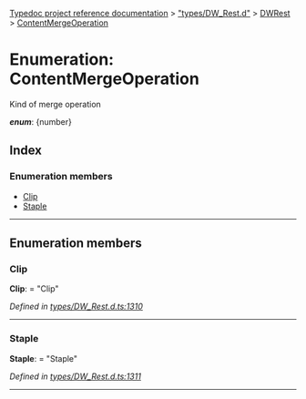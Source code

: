 [Typedoc project reference documentation](../README.md) > ["types/DW_Rest.d"](../modules/_types_dw_rest_d_.md) > [DWRest](../modules/_types_dw_rest_d_.dwrest.md) > [ContentMergeOperation](../enums/_types_dw_rest_d_.dwrest.contentmergeoperation.md)

# Enumeration: ContentMergeOperation

Kind of merge operation

*__enum__*: {number}

## Index

### Enumeration members

* [Clip](_types_dw_rest_d_.dwrest.contentmergeoperation.md#clip)
* [Staple](_types_dw_rest_d_.dwrest.contentmergeoperation.md#staple)

---

## Enumeration members

<a id="clip"></a>

###  Clip

**Clip**:  = "Clip"

*Defined in [types/DW_Rest.d.ts:1310](https://github.com/DocuWare/REST-Sample-TS/blob/a4697e2/src/types/DW_Rest.d.ts#L1310)*

___
<a id="staple"></a>

###  Staple

**Staple**:  = "Staple"

*Defined in [types/DW_Rest.d.ts:1311](https://github.com/DocuWare/REST-Sample-TS/blob/a4697e2/src/types/DW_Rest.d.ts#L1311)*

___

